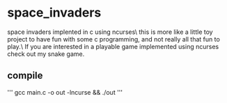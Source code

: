 # space_invaders
space invaders implented in c using ncurses\\
this is more like a little toy project to have fun with some c programming, and not really all that fun to play.\\
If you are interested in a playable game implemented using ncurses check out my snake game.
## compile
'''
gcc main.c -o out -lncurse && ./out
'''
